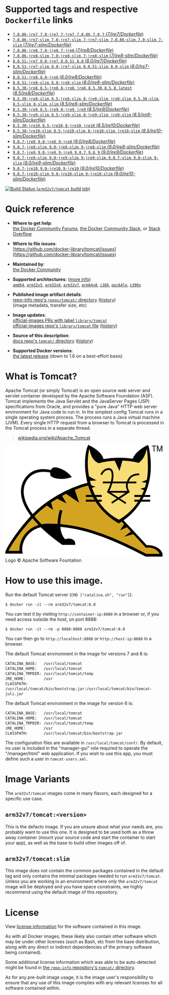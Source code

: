 <!--

********************************************************************************

WARNING:

    DO NOT EDIT "tomcat/README.md"

    IT IS AUTO-GENERATED

    (from the other files in "tomcat/" combined with a set of templates)

********************************************************************************

-->

# Supported tags and respective `Dockerfile` links

-	[`7.0.86-jre7`, `7.0-jre7`, `7-jre7`, `7.0.86`, `7.0`, `7` (*7/jre7/Dockerfile*)](https://github.com/docker-library/tomcat/blob/d30e763f14a26d2b3acfbce53ff2e53c6f119eaf/7/jre7/Dockerfile)
-	[`7.0.86-jre7-slim`, `7.0-jre7-slim`, `7-jre7-slim`, `7.0.86-slim`, `7.0-slim`, `7-slim` (*7/jre7-slim/Dockerfile*)](https://github.com/docker-library/tomcat/blob/d30e763f14a26d2b3acfbce53ff2e53c6f119eaf/7/jre7-slim/Dockerfile)
-	[`7.0.86-jre8`, `7.0-jre8`, `7-jre8` (*7/jre8/Dockerfile*)](https://github.com/docker-library/tomcat/blob/d30e763f14a26d2b3acfbce53ff2e53c6f119eaf/7/jre8/Dockerfile)
-	[`7.0.86-jre8-slim`, `7.0-jre8-slim`, `7-jre8-slim` (*7/jre8-slim/Dockerfile*)](https://github.com/docker-library/tomcat/blob/d30e763f14a26d2b3acfbce53ff2e53c6f119eaf/7/jre8-slim/Dockerfile)
-	[`8.0.51-jre7`, `8.0-jre7`, `8.0.51`, `8.0` (*8.0/jre7/Dockerfile*)](https://github.com/docker-library/tomcat/blob/eb611b28ea26adad400611ac46691a0c3dc89c7d/8.0/jre7/Dockerfile)
-	[`8.0.51-jre7-slim`, `8.0-jre7-slim`, `8.0.51-slim`, `8.0-slim` (*8.0/jre7-slim/Dockerfile*)](https://github.com/docker-library/tomcat/blob/eb611b28ea26adad400611ac46691a0c3dc89c7d/8.0/jre7-slim/Dockerfile)
-	[`8.0.51-jre8`, `8.0-jre8` (*8.0/jre8/Dockerfile*)](https://github.com/docker-library/tomcat/blob/eb611b28ea26adad400611ac46691a0c3dc89c7d/8.0/jre8/Dockerfile)
-	[`8.0.51-jre8-slim`, `8.0-jre8-slim` (*8.0/jre8-slim/Dockerfile*)](https://github.com/docker-library/tomcat/blob/eb611b28ea26adad400611ac46691a0c3dc89c7d/8.0/jre8-slim/Dockerfile)
-	[`8.5.30-jre8`, `8.5-jre8`, `8-jre8`, `jre8`, `8.5.30`, `8.5`, `8`, `latest` (*8.5/jre8/Dockerfile*)](https://github.com/docker-library/tomcat/blob/e8a6bec69c82f8d55c5c2c17021a62b36d8bfb19/8.5/jre8/Dockerfile)
-	[`8.5.30-jre8-slim`, `8.5-jre8-slim`, `8-jre8-slim`, `jre8-slim`, `8.5.30-slim`, `8.5-slim`, `8-slim`, `slim` (*8.5/jre8-slim/Dockerfile*)](https://github.com/docker-library/tomcat/blob/e8a6bec69c82f8d55c5c2c17021a62b36d8bfb19/8.5/jre8-slim/Dockerfile)
-	[`8.5.30-jre9`, `8.5-jre9`, `8-jre9`, `jre9` (*8.5/jre9/Dockerfile*)](https://github.com/docker-library/tomcat/blob/e8a6bec69c82f8d55c5c2c17021a62b36d8bfb19/8.5/jre9/Dockerfile)
-	[`8.5.30-jre9-slim`, `8.5-jre9-slim`, `8-jre9-slim`, `jre9-slim` (*8.5/jre9-slim/Dockerfile*)](https://github.com/docker-library/tomcat/blob/e8a6bec69c82f8d55c5c2c17021a62b36d8bfb19/8.5/jre9-slim/Dockerfile)
-	[`8.5.30-jre10`, `8.5-jre10`, `8-jre10`, `jre10` (*8.5/jre10/Dockerfile*)](https://github.com/docker-library/tomcat/blob/e8a6bec69c82f8d55c5c2c17021a62b36d8bfb19/8.5/jre10/Dockerfile)
-	[`8.5.30-jre10-slim`, `8.5-jre10-slim`, `8-jre10-slim`, `jre10-slim` (*8.5/jre10-slim/Dockerfile*)](https://github.com/docker-library/tomcat/blob/e8a6bec69c82f8d55c5c2c17021a62b36d8bfb19/8.5/jre10-slim/Dockerfile)
-	[`9.0.7-jre8`, `9.0-jre8`, `9-jre8` (*9.0/jre8/Dockerfile*)](https://github.com/docker-library/tomcat/blob/e8a6bec69c82f8d55c5c2c17021a62b36d8bfb19/9.0/jre8/Dockerfile)
-	[`9.0.7-jre8-slim`, `9.0-jre8-slim`, `9-jre8-slim` (*9.0/jre8-slim/Dockerfile*)](https://github.com/docker-library/tomcat/blob/e8a6bec69c82f8d55c5c2c17021a62b36d8bfb19/9.0/jre8-slim/Dockerfile)
-	[`9.0.7-jre9`, `9.0-jre9`, `9-jre9`, `9.0.7`, `9.0`, `9` (*9.0/jre9/Dockerfile*)](https://github.com/docker-library/tomcat/blob/e8a6bec69c82f8d55c5c2c17021a62b36d8bfb19/9.0/jre9/Dockerfile)
-	[`9.0.7-jre9-slim`, `9.0-jre9-slim`, `9-jre9-slim`, `9.0.7-slim`, `9.0-slim`, `9-slim` (*9.0/jre9-slim/Dockerfile*)](https://github.com/docker-library/tomcat/blob/e8a6bec69c82f8d55c5c2c17021a62b36d8bfb19/9.0/jre9-slim/Dockerfile)
-	[`9.0.7-jre10`, `9.0-jre10`, `9-jre10` (*9.0/jre10/Dockerfile*)](https://github.com/docker-library/tomcat/blob/e8a6bec69c82f8d55c5c2c17021a62b36d8bfb19/9.0/jre10/Dockerfile)
-	[`9.0.7-jre10-slim`, `9.0-jre10-slim`, `9-jre10-slim` (*9.0/jre10-slim/Dockerfile*)](https://github.com/docker-library/tomcat/blob/e8a6bec69c82f8d55c5c2c17021a62b36d8bfb19/9.0/jre10-slim/Dockerfile)

[![Build Status](https://doi-janky.infosiftr.net/job/multiarch/job/arm32v7/job/tomcat/badge/icon) (`arm32v7/tomcat` build job)](https://doi-janky.infosiftr.net/job/multiarch/job/arm32v7/job/tomcat/)

# Quick reference

-	**Where to get help**:  
	[the Docker Community Forums](https://forums.docker.com/), [the Docker Community Slack](https://blog.docker.com/2016/11/introducing-docker-community-directory-docker-community-slack/), or [Stack Overflow](https://stackoverflow.com/search?tab=newest&q=docker)

-	**Where to file issues**:  
	[https://github.com/docker-library/tomcat/issues](https://github.com/docker-library/tomcat/issues)

-	**Maintained by**:  
	[the Docker Community](https://github.com/docker-library/tomcat)

-	**Supported architectures**: ([more info](https://github.com/docker-library/official-images#architectures-other-than-amd64))  
	[`amd64`](https://hub.docker.com/r/amd64/tomcat/), [`arm32v5`](https://hub.docker.com/r/arm32v5/tomcat/), [`arm32v6`](https://hub.docker.com/r/arm32v6/tomcat/), [`arm32v7`](https://hub.docker.com/r/arm32v7/tomcat/), [`arm64v8`](https://hub.docker.com/r/arm64v8/tomcat/), [`i386`](https://hub.docker.com/r/i386/tomcat/), [`ppc64le`](https://hub.docker.com/r/ppc64le/tomcat/), [`s390x`](https://hub.docker.com/r/s390x/tomcat/)

-	**Published image artifact details**:  
	[repo-info repo's `repos/tomcat/` directory](https://github.com/docker-library/repo-info/blob/master/repos/tomcat) ([history](https://github.com/docker-library/repo-info/commits/master/repos/tomcat))  
	(image metadata, transfer size, etc)

-	**Image updates**:  
	[official-images PRs with label `library/tomcat`](https://github.com/docker-library/official-images/pulls?q=label%3Alibrary%2Ftomcat)  
	[official-images repo's `library/tomcat` file](https://github.com/docker-library/official-images/blob/master/library/tomcat) ([history](https://github.com/docker-library/official-images/commits/master/library/tomcat))

-	**Source of this description**:  
	[docs repo's `tomcat/` directory](https://github.com/docker-library/docs/tree/master/tomcat) ([history](https://github.com/docker-library/docs/commits/master/tomcat))

-	**Supported Docker versions**:  
	[the latest release](https://github.com/docker/docker-ce/releases/latest) (down to 1.6 on a best-effort basis)

# What is Tomcat?

Apache Tomcat (or simply Tomcat) is an open source web server and servlet container developed by the Apache Software Foundation (ASF). Tomcat implements the Java Servlet and the JavaServer Pages (JSP) specifications from Oracle, and provides a "pure Java" HTTP web server environment for Java code to run in. In the simplest config Tomcat runs in a single operating system process. The process runs a Java virtual machine (JVM). Every single HTTP request from a browser to Tomcat is processed in the Tomcat process in a separate thread.

> [wikipedia.org/wiki/Apache_Tomcat](https://en.wikipedia.org/wiki/Apache_Tomcat)

![logo](https://raw.githubusercontent.com/docker-library/docs/8e31eb93a02d504d0cfe1da435aa31b377fc627d/tomcat/logo.png)Logo &copy; Apache Software Fountation

# How to use this image.

Run the default Tomcat server (`CMD ["catalina.sh", "run"]`):

```console
$ docker run -it --rm arm32v7/tomcat:8.0
```

You can test it by visiting `http://container-ip:8080` in a browser or, if you need access outside the host, on port 8888:

```console
$ docker run -it --rm -p 8888:8080 arm32v7/tomcat:8.0
```

You can then go to `http://localhost:8888` or `http://host-ip:8888` in a browser.

The default Tomcat environment in the image for versions 7 and 8 is:

	CATALINA_BASE:   /usr/local/tomcat
	CATALINA_HOME:   /usr/local/tomcat
	CATALINA_TMPDIR: /usr/local/tomcat/temp
	JRE_HOME:        /usr
	CLASSPATH:       /usr/local/tomcat/bin/bootstrap.jar:/usr/local/tomcat/bin/tomcat-juli.jar

The default Tomcat environment in the image for version 6 is:

	CATALINA_BASE:   /usr/local/tomcat
	CATALINA_HOME:   /usr/local/tomcat
	CATALINA_TMPDIR: /usr/local/tomcat/temp
	JRE_HOME:        /usr
	CLASSPATH:       /usr/local/tomcat/bin/bootstrap.jar

The configuration files are available in `/usr/local/tomcat/conf/`. By default, no user is included in the "manager-gui" role required to operate the "/manager/html" web application. If you wish to use this app, you must define such a user in `tomcat-users.xml`.

# Image Variants

The `arm32v7/tomcat` images come in many flavors, each designed for a specific use case.

## `arm32v7/tomcat:<version>`

This is the defacto image. If you are unsure about what your needs are, you probably want to use this one. It is designed to be used both as a throw away container (mount your source code and start the container to start your app), as well as the base to build other images off of.

## `arm32v7/tomcat:slim`

This image does not contain the common packages contained in the default tag and only contains the minimal packages needed to run `arm32v7/tomcat`. Unless you are working in an environment where *only* the `arm32v7/tomcat` image will be deployed and you have space constraints, we highly recommend using the default image of this repository.

# License

View [license information](https://www.apache.org/licenses/LICENSE-2.0) for the software contained in this image.

As with all Docker images, these likely also contain other software which may be under other licenses (such as Bash, etc from the base distribution, along with any direct or indirect dependencies of the primary software being contained).

Some additional license information which was able to be auto-detected might be found in [the `repo-info` repository's `tomcat/` directory](https://github.com/docker-library/repo-info/tree/master/repos/tomcat).

As for any pre-built image usage, it is the image user's responsibility to ensure that any use of this image complies with any relevant licenses for all software contained within.
